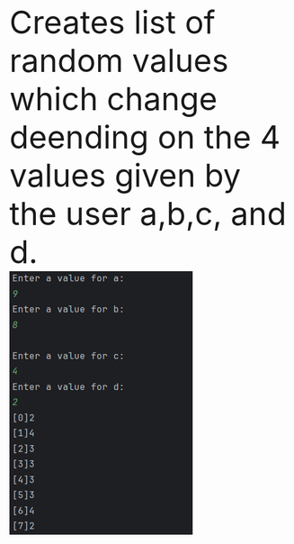 <br><span style="font-size:4em;">Creates list of random values which change deending on the 4 values given by the user a,b,c, and d.</span> </br>
<img src="image.png">